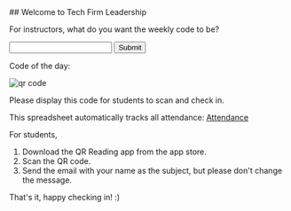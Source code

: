 <html>
## Welcome to Tech Firm Leadership

For instructors, what do you want the weekly code to be?


<form onsubmit="return doSomething();" class="my-form">
    <input type="text" name="qr">
    <input type="submit">
</form>


Code of the day:

<img id='qr_code' src='https://chart.googleapis.com/chart?cht=qr&chl=MATMSG%3ATO%3Aieor171.berkeley%40gmail.com%3BSUB%3A%3BBODY%3AWEEK7%3B%3B&chs=180x180&choe=UTF-8&chld=L|2' rel='nofollow' alt='qr code' align="middle"><a href='http://www.qrcode-generator.de' border='0' style='cursor:default'  rel='nofollow'></a>

Please display this code for students to scan and check in.

This spreadsheet automatically tracks all attendance: <a href='https://docs.google.com/spreadsheets/d/11_kqC3xLnkT3evQBfSx_L7TmtgzeszhXTkMx8hyZRxg/edit?usp=sharing'>Attendance</a>


For students, 
1) Download the QR Reading app from the app store.
2) Scan the QR code.
3) Send the email with your name as the subject, but please don't change the message.

That's it, happy checking in! :)
</html>
<script>
function doSomething() {
    document.getElementById('qr_code').src='https://chart.googleapis.com/chart?      cht=qr&chl=MATMSG%3ATO%3Aieor171.berkeley%40gmail.com%3BSUB%3A%3BBODY%3A' + qr + '%3B%3B&chs=180x180&choe=UTF-8&chld=L|2';
}
</script>
